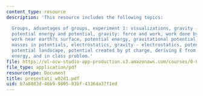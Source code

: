 ```yaml
---
content_type: resource
description: 'This resource includes the following topics:

  Groups, advantages of groups, experiment 1: visualizations, gravity - electricity,
  potential energy and potential, gravity: force and work, work done by earth?s gravity,
  work near earth?s surface, potential energy, gravitational potential, prs question:
  masses in potentials, electrostatics, gravity - electrostatics, potential and energy,
  potential landscape, potential created by pt charge, deriving E from V, configuration
  energy, and in class problem.'
file: https://ol-ocw-studio-app-production.s3.amazonaws.com/courses/8-02t-electricity-and-magnetism-spring-2005/b7a8083d46b9980583bf4336da37f1ed_presentati_w02d1.pdf
file_type: application/pdf
resourcetype: Document
title: presentati_w02d1.pdf
uid: b7a8083d-46b9-9805-83bf-4336da37f1ed
---
```

